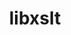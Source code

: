 ---
title: "libxslt"
layout: cache
categories: [package, develop]
meta: {"versions": ["1.1.42"], "compilers": ["gcc@=11.4.0"], "oss": ["ubuntu22.04"], "platforms": ["linux"], "targets": ["x86_64_v3"], "stacks": ["e4s", "root"], "num_specs": 3, "num_specs_by_stack": {"root": 3, "e4s": 3}}
spec_details: [{"hash": "zt6qnsx4gbfja43fs3f2c7n5xvctjv7c", "compiler": "gcc@=11.4.0", "versions": ["1.1.42"], "os": "ubuntu22.04", "platform": "linux", "target": "x86_64_v3", "variants": ["build_system=autotools", "+crypto", "~python"], "stacks": ["root", "e4s"], "size": "-", "tarball": "https://binaries.spack.io/develop/build_cache/linux-ubuntu22.04-x86_64_v3/gcc-11.4.0/libxslt-1.1.42/linux-ubuntu22.04-x86_64_v3-gcc-11.4.0-libxslt-1.1.42-zt6qnsx4gbfja43fs3f2c7n5xvctjv7c.spack"}, {"hash": "kgvsb4xzvbigt65erjm4tfbzckdurjm3", "compiler": "gcc@=11.4.0", "versions": ["1.1.42"], "os": "ubuntu22.04", "platform": "linux", "target": "x86_64_v3", "variants": ["build_system=autotools", "+crypto", "~python"], "stacks": ["root", "e4s"], "size": "-", "tarball": "https://binaries.spack.io/develop/build_cache/linux-ubuntu22.04-x86_64_v3/gcc-11.4.0/libxslt-1.1.42/linux-ubuntu22.04-x86_64_v3-gcc-11.4.0-libxslt-1.1.42-kgvsb4xzvbigt65erjm4tfbzckdurjm3.spack"}, {"hash": "6n4mhowf7lirxnfz2rdnhzkjx5wusxdj", "compiler": "gcc@=11.4.0", "versions": ["1.1.42"], "os": "ubuntu22.04", "platform": "linux", "target": "x86_64_v3", "variants": ["build_system=autotools", "+crypto", "~python"], "stacks": ["root", "e4s"], "size": "-", "tarball": "https://binaries.spack.io/develop/build_cache/linux-ubuntu22.04-x86_64_v3/gcc-11.4.0/libxslt-1.1.42/linux-ubuntu22.04-x86_64_v3-gcc-11.4.0-libxslt-1.1.42-6n4mhowf7lirxnfz2rdnhzkjx5wusxdj.spack"}]
---